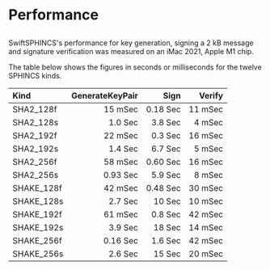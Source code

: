 # Performance

## 

SwiftSPHINCS's performance for key generation, signing a 2 kB message and signature verification was measured on an iMac 2021, Apple M1 chip.

The table below shows the figures in seconds or milliseconds for the twelve SPHINCS kinds.

| Kind       | GenerateKeyPair | Sign     | Verify  |
|:-----------|----------------:|---------:|--------:|
| SHA2_128f  | 15 mSec         | 0.18 Sec | 11 mSec |
| SHA2_128s  | 1.0 Sec         | 3.8 Sec  | 4 mSec  |
| SHA2_192f  | 22 mSec         | 0.3 Sec  | 16 mSec |
| SHA2_192s  | 1.4 Sec         | 6.7 Sec  | 5 mSec  |
| SHA2_256f  | 58 mSec         | 0.60 Sec | 16 mSec |
| SHA2_256s  | 0.93 Sec        | 5.9 Sec  | 8 mSec  |
| SHAKE_128f | 42 mSec         | 0.48 Sec | 30 mSec |
| SHAKE_128s | 2.7 Sec         | 10 Sec   | 10 mSec |
| SHAKE_192f | 61 mSec         | 0.8 Sec  | 42 mSec |
| SHAKE_192s | 3.9 Sec         | 18 Sec   | 14 mSec |
| SHAKE_256f | 0.16 Sec        | 1.6 Sec  | 42 mSec |
| SHAKE_256s | 2.6 Sec         | 15 Sec   | 20 mSec |

